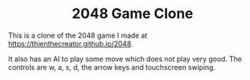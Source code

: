 <div align="center">

# 2048 Game Clone

</div>
 
This is a clone of the 2048 game I made at https://thienthecreator.github.io/2048.

It also has an AI to play some move which does not play very good. The controls are w, a, s, d,
the arrow keys and touchscreen swiping.
